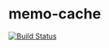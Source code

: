 # memo-cache
[![Build Status](https://travis-ci.com/gabrielttd/memo-cache.svg?branch=master)](https://travis-ci.com/gabrielttd/memo-cache)
